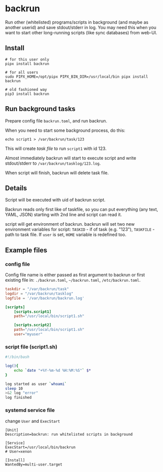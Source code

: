 # backrun
Run other (whitelisted) programs/scripts in background (and maybe as another userid) and save stdout/stderr in log. You may need this when you want to start other long-running scripts (like sync databases) from web-UI.

## Install
~~~
# for this user only
pipx install backrun

# for all users
sudo PIPX_HOME=/opt/pipx PIPX_BIN_DIR=/usr/local/bin pipx install backrun

# old fashioned way
pip3 install backrun
~~~~

## Run background tasks

Prepare config file `backrun.toml`, and run backrun. 

When you need to start some background process, do this:
~~~
echo script1 > /var/backrun/task/123
~~~

This will create *task file* to run `script1` with id 123.

Almost immediately backrun will start to execute script and write stdout/stderr to `/var/backrun/tasklog/123.log`.

When script will finish, backrun will delete task file.

## Details
Script will be executed with uid of backrun script.

Backrun reads only first like of taskfile, so you can put everything (any text, YAML, JSON) starting with 2nd line and script can read it.

script will get environment of backrun. backrun will set two new environment variables for script:
`TASKID` - if of task (e.g. "123"), `TASKFILE` - path to task file. If `user` is set, `HOME` variable is redefined too.


## Example files

### config file
Config file name is either passed as first argument to backrun or first existing file in: `./backrun.toml`, `~/backrun.toml`, `/etc/backrun.toml`.

~~~toml
taskdir = "/var/backrun/task"
logdir = "/var/backrun/tasklog"
logfile = '/var/backrun/backrun.log'

[scripts]
    [scripts.script1]
    path="/usr/local/bin/script1.sh"

    [scripts.script2]
    path="/usr/local/bin/script1.sh"
    user="myuser"
~~~

### script file (script1.sh)
~~~bash
#!/bin/bash

log(){
    echo `date "+%Y-%m-%d %H:%M:%S"` $*
}

log started as user `whoami`
sleep 10
>&2 log "error"
log finished
~~~

### systemd service file
change `User` and `ExecStart` 

~~~
[Unit]
Description=backrun: run whitelisted scripts in background

[Service]
ExecStart=/usr/local/bin/backrun
# User=xenon

[Install]
WantedBy=multi-user.target
~~~
